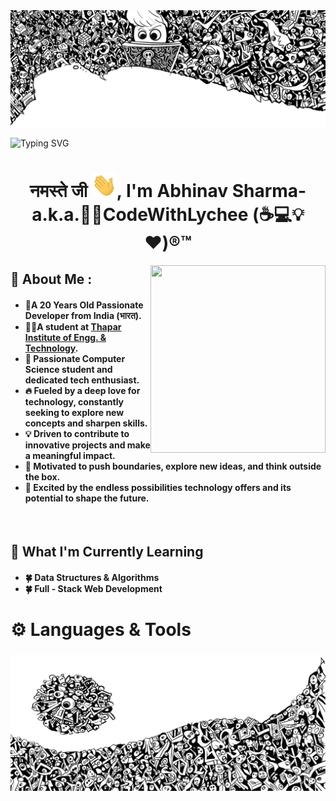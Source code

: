 <img src="https://github.com/CodeWithLychee/CodeWithLychee/blob/main/Images/top.png"/>

![Typing SVG](https://readme-typing-svg.herokuapp.com/?font=Righteous&color=016EEA&size=60&center=true&vCenter=true&width=1100&height=80&lines=Hello+%F0%9F%91%8B+My+Name+is+Abhinav+Sharma.;I+Am+a+Web+Developer.;Feel+Free+to+Get+in+Touch.+%F0%9F%98%84;Nice+to+Meet+You!!!...)
<h1 align="center">नमस्ते जी <img src="https://raw.githubusercontent.com/ABSphreak/ABSphreak/master/gifs/Hi.gif" width="40px" />, I'm Abhinav Sharma- a.k.a.👱🏼CodeWithLychee (☕💻💡❤️)®™</h1>
<img align='right' src="https://media.giphy.com/media/M9gbBd9nbDrOTu1Mqx/giphy.gif" width="280" height="300">
<h2>🚀 About Me : </h2>
<h4>
  <ul>
    <li>🌟A 20 Years Old Passionate Developer from India (भारत).</li>
    <li>🧑‍💻A student at <a href="https://www.thapar.edu/">Thapar Institute of Engg. & Technology</a>.</li>
    <li>🚀 Passionate Computer Science student and dedicated tech enthusiast.</li>
    <li>🔥 Fueled by a deep love for technology, constantly seeking to explore new concepts and sharpen skills.</li>
    <li>💡 Driven to contribute to innovative projects and make a meaningful impact.</li>
    <li>🎯 Motivated to push boundaries, explore new ideas, and think outside the box.</li>
    <li>🌟 Excited by the endless possibilities technology offers and its potential to shape the future.</li>
  </ul>
</h4>
<br/>
<h2>🌱 What I'm Currently Learning <br></h2>
<h4>
  <ul>
    <li>🍀 Data Structures & Algorithms </li>
    <li>🍀 Full - Stack Web Development</li>
  </ul>
 </h4>
<h1>⚙️ Languages & Tools <br></h1>



###
<img src="https://github.com/CodeWithLychee/CodeWithLychee/blob/main/Images/bottom.png"/>
